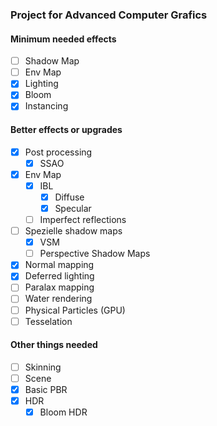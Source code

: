 ### Project for Advanced Computer Grafics


#### Minimum needed effects 
- [ ] Shadow Map
- [ ] Env Map
- [x] Lighting
- [x] Bloom
- [x] Instancing

#### Better effects or upgrades
- [x] Post processing
  - [x] SSAO
- [x] Env Map
  - [x] IBL
    - [x] Diffuse
    - [x] Specular
  - [ ] Imperfect reflections 
- [ ] Spezielle shadow maps
  - [x] VSM 
  - [ ] Perspective Shadow Maps
- [x] Normal mapping
- [x] Deferred lighting
- [ ] Paralax mapping
- [ ] Water rendering
- [ ] Physical Particles (GPU)
- [ ] Tesselation

#### Other things needed
- [ ] Skinning
- [ ] Scene
- [x] Basic PBR
- [x] HDR
  - [x] Bloom HDR
